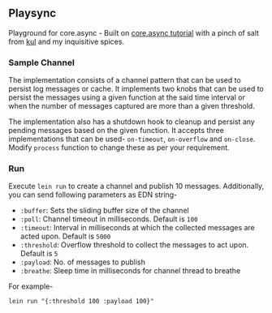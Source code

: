 ## Playsync
Playground for core.async - Built on [core.async tutorial](http://www.braveclojure.com/core-async/) with a pinch of salt from [kul](https://github.com/kul) and my inquisitive spices.

### Sample Channel
The implementation consists of a channel pattern that can be used to persist log
messages or cache. It implements two knobs that can be used to persist the
messages using a given function at the said time interval or when the number of
messages captured are more than a given threshold.

The implementation also has a shutdown hook to cleanup and persist any pending
messages based on the given function. It accepts three implementations that
can be used- ``on-timeout``, ``on-overflow`` and ``on-close``. Modify
``process`` function to change these as per your requirement.

### Run
Execute ``lein run`` to create a channel and publish 10 messages. Additionally,
you can send following parameters as EDN string-

* ``:buffer``: Sets the sliding buffer size of the channel
* ``:poll``: Channel timeout in milliseconds. Default is ``100``
* ``:timeout``: Interval in milliseconds at which the collected messages are
  acted upon. Default is ``5000``
* ``:threshold``: Overflow threshold to collect the messages to act upon.
  Default is ``5``
* ``:payload``: No. of messages to publish
* ``:breathe``: Sleep time in milliseconds for channel thread to breathe

For example-

```
lein run "{:threshold 100 :payload 100}"
```
